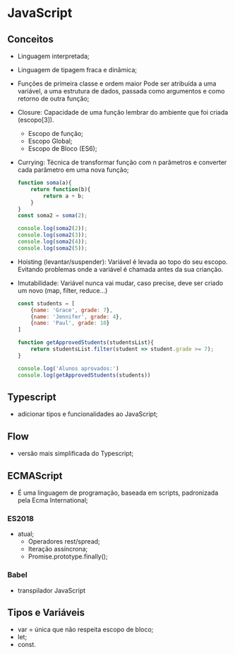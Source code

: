 # JavaScript
## Conceitos
- Linguagem interpretada;
- Linguagem de tipagem fraca e dinâmica;
- Funções de primeira classe e ordem maior
Pode ser atribuída a uma variável, a uma estrutura de dados, passada como argumentos e como retorno de outra função;
- Closure: Capacidade de uma função lembrar do ambiente que foi criada (escopo[3]).

    - Escopo de função;
    - Escopo Global;
    - Escopo de Bloco (ES6);
- Currying: Técnica de transformar função com n parâmetros e converter cada parâmetro em uma nova função;
    ```javascript
    function soma(a){
        return function(b){
            return a + b;
        }
    }
    const soma2 = soma(2);

    console.log(soma2(2));
    console.log(soma2(3));
    console.log(soma2(4));
    console.log(soma2(5));
    ```
- Hoisting (levantar/suspender): Variável é levada ao topo do seu escopo. Evitando problemas onde a variável é chamada antes da sua crianção. 
- Imutabilidade: Variável nunca vai mudar, caso precise, deve ser criado um novo (map, filter, reduce...)
    ```javascript
    const students = [
        {name: 'Grace', grade: 7}, 
        {name: 'Jennifer', grade: 4},
        {name: 'Paul', grade: 10}
    ]
    
    function getApprovedStudents(studentsList){
        return studentsList.filter(student => student.grade >= 7);
    }

    console.log('Alunos aprovados:')
    console.log(getApprovedStudents(students))

    ```

## Typescript
- adicionar tipos e funcionalidades ao JavaScript;
## Flow
- versão mais simplificada do Typescript;

## ECMAScript
- É uma linguagem de programação, baseada em scripts, padronizada pela Ecma International;

### ES2018
- atual;
    - Operadores rest/spread;
    - Iteração assíncrona;
    - Promise.prototype.finally();

### Babel
- transpilador JavaScript

## Tipos e Variáveis
- var = única que não respeita escopo de bloco;
- let;
- const.

